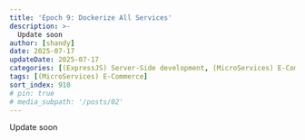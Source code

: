 ```yaml
---
title: 'Epoch 9: Dockerize All Services'
description: >-
  Update soon
author: [shandy]
date: 2025-07-17
updateDate: 2025-07-17
categories: [(ExpressJS) Server-Side development, (MicroServices) E-Commerce]
tags: [(MicroServices) E-Commerce]
sort_index: 910
# pin: true
# media_subpath: '/posts/02'
---
```


Update soon
